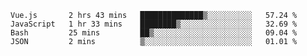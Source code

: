 <!--START_SECTION:waka-->
```text
Vue.js       2 hrs 43 mins   ██████████████▒░░░░░░░░░░   57.24 % 
JavaScript   1 hr 33 mins    ████████▒░░░░░░░░░░░░░░░░   32.69 % 
Bash         25 mins         ██▒░░░░░░░░░░░░░░░░░░░░░░   09.04 % 
JSON         2 mins          ▒░░░░░░░░░░░░░░░░░░░░░░░░   01.01 % 
```
<!--END_SECTION:waka-->
